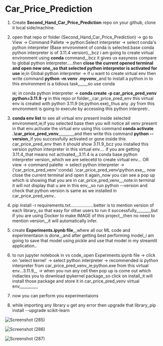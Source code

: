 # Car_Price_Prediction

1) Create **Second_Hand_Car_Price_Prediction** repo on your github, clone it local side/machine.
2) open that repo or folder (Second_Hand_Car_Price_Prediction) -> go to View -> Command Pallete -> python:Select interpreter -> select conda's python interpreter (Base environment of conda is selected.base conda python interpreter is of 3.11.4 version),,,bcz i am going to create virtual environment using **conda** command,,,bcz it gives us easyness compare to global python interpreter.....then **close the current opened terminal and open new one,,so that selected python interpreter is activated for use**
    ie;in Global python interpreter -> if u want to create virtual env then write command **python -m venv .myvenv**,,and to install a python in to this environment is a tidious task,,,,,,,,so use conda

    ie; in conda python interpreter ->  **conda create -p car_price_pred_venv python=3.11.9 -y** in this repo or folder,,,car_price_pred_env this virtual env is created with python 3.11.9 (ie;python.exe),,thus any .py from this environment is going to execute by accessing this python interpretr..
3) **conda env list** to see all virtual env present inside selected environment,ie;if you selected base then you will notice all venv present in that env.activate the virtual env using this command **conda activate .\car_price_pred_venv**,,,,,,,,,,,,,and then write this command **python --version**,,if you successfully activated or gone inside this car_price_pred_env then it should show 3.11.9,,bcz you installed this version python interpreter in this virtual env....
if you are getting 3.11.4,,that means not activated,,,3.11.4 is a conda base python interpreter version,,which we are selecetd to create virtual env...
OR view -> command palette -> select python interpreter -> ('car_price_pred_venv':conda) .\car_price_pred_venv\python.exe,,,
now close the current terminal and open it again,,now you can see a pop up which is showing that you are in car_price_pred_venv,,,,note:in terminal it will not display  that u are in this env,,,so  run python --version and check that python version is same as we installed in car_price_pred_venv..
5) pip install -r requirements.txt...................better is to mention version of each library,,so that easy for other users to run it successfully,,,,,,,,,,,,but if you are using Docker to make IMAGE of this project,,,then no need to mention version,,,it will automatically infer.
6) create **Experiments.ipynb file**,,,where all our ML code and experimentaion is done,,,and after getting best performing model,,i am going to save that model using pickle and use that model in my streamlit application..
7) to run jupyter notebook in vs code,,open Experiments.ipynb file -> click on 'select kernel' -> select python interpreter -> recommended is python interpreter from car_price_pred_venv,,ie;python.exe from this virtual env...3.11.9,,, -> when you run any cell then pop up is come out which indiactes you to download ipykernel package,,so click on install,,it will install those package and store it in car_price_pred_venv virtual env,,,,,,,,,,,,,,,
8) now you can perform you experimentaions
9) while importing any library u get any error then upgrade that library,,pip install --upgrade scikit-learn

![Screenshot (285)](https://github.com/user-attachments/assets/8e6cca83-458d-404c-9145-1dcb082da438)

![Screenshot (286)](https://github.com/user-attachments/assets/a5f7f686-697a-47c4-a2e8-788e9ef0b59c)

![Screenshot (287)](https://github.com/user-attachments/assets/b301b017-6ac7-4904-8e12-04a27a23dd6f)

